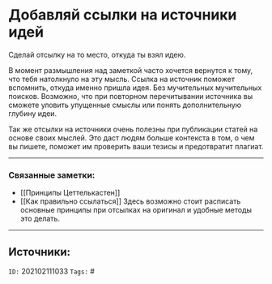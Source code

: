# Добавляй ссылки на источники идей

Сделай отсылку на то место, откуда ты взял идею. 

В момент размышления над заметкой часто хочется вернутся к тому, что тебя натолкнуло на эту мысль. Ссылка на источник поможет вспомнить, откуда именно пришла идея. Без мучительных мучительных поисков. Возможно, что при повторном перечитывании источника вы сможете уловить упущенные смыслы или понять дополнительную глубину идеи.

Так же отсылки на источники очень полезны при публикации статей на основе своих мыслей. Это даст людям больше контекста в том, о чем вы пишете, поможет им проверить ваши тезисы и предотвратит плагиат.



---
### Связанные заметки:
- [[Принципы Цеттелькастен]]
- [[Как правильно ссылаться]] Здесь возможно стоит расписать основные принципы при отсылках на оригинал и удобные методы это делать.

---
**Источники**: 
- 

`ID:` 202102111033
`Tags:` #